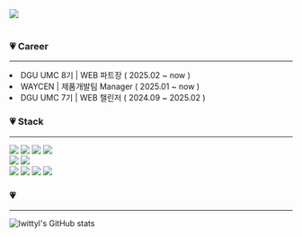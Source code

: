 <div width="1000" height="250" style="object-fit: cover">
    <img src="https://postfiles.pstatic.net/MjAyNDAyMDhfMTMz/MDAxNzA3MzI1MjMxNTkx.KAf2iCjMG9bNdWEj2_LyjVb9vlKwwWMyLWNypoihHnAg.r5WHaWzPuLD3I_SmaMb1QKyi2fJ4OJ58BEXHT7h5O5gg.JPEG.mercury0502/tulip_wallpaper_mobile.jpg?type=w966">
</div>
<br>
<h3>💗 Career</h3>
<hr/>
<li> DGU UMC 8기 | WEB 파트장 ( 2025.02 ~ now )</li>
<li> WAYCEN | 제품개발팀 Manager ( 2025.01 ~ now )</li>
<li> DGU UMC 7기 | WEB 챌린저 ( 2024.09 ~ 2025.02 )</li>

<h3>💗 Stack</h3>
<hr/>
<div>
  <img src="https://img.shields.io/badge/HTML5-ddddff?style=flat-square&logo=html5&logoColor=white"/>
  <img src="https://img.shields.io/badge/CSS3-e5ddff?style=flat-square&logo=css3&logoColor=white"/>
  <img src="https://img.shields.io/badge/JavaScript-eeddff?style=flat-square&logo=javascript&logoColor=white"/>
  <img src="https://img.shields.io/badge/Typescript-f6ddff?style=flat-square&logo=Typescript&logoColor=white"/>
</div>
<div>
  <img src="https://img.shields.io/badge/Vue.js-eeddff?style=flat-square&logo=Vue.js&logoColor=white"/>
  <img src="https://img.shields.io/badge/React-e5ddff?style=flat-square&logo=React&logoColor=white"/>
</div>
<div>
  <img src="https://img.shields.io/badge/Python-eeddff?style=flat-square&logo=Python&logoColor=white"/>
  <img src="https://img.shields.io/badge/C-f6ddff?style=flat-square&logo=C&logoColor=white"/>
  <img src="https://img.shields.io/badge/C++-ddddff?style=flat-square&logo=C++%2B%2B&logoColor=white"/>
  <img src="https://img.shields.io/badge/Java-e5ddff?style=flat-square&logo=Java&logoColor=white"/>
</div>
<h3>💗</h3>
<hr/>

![lwittyl's GitHub stats](https://github-readme-stats.vercel.app/api?username=lwittyl&show_icons=true&theme=shadow_red)

